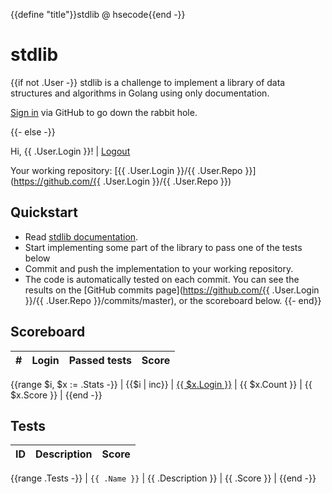 {{define "title"}}stdlib @ hsecode{{end -}}
# stdlib

{{if not .User -}}
stdlib is a challenge to implement a library of data structures and algorithms in Golang using only documentation.

[Sign in](signin) via GitHub to go down the rabbit hole.

{{- else -}}

Hi, {{ .User.Login }}! | [Logout](logout)

Your working repository: [{{ .User.Login }}/{{ .User.Repo }}](https://github.com/{{ .User.Login }}/{{ .User.Repo }})

## Quickstart

* Read [stdlib documentation]({{.DocsURL}}).
* Start implementing some part of the library to pass one of the tests below
* Commit and push the implementation to your working repository.
* The code is automatically tested on each commit. You can see the results on the [GitHub commits page](https://github.com/{{ .User.Login }}/{{ .User.Repo }}/commits/master), or the scoreboard below.
{{- end}}

## Scoreboard

| # | Login | Passed tests | Score |
|---|-------|--------------|-------|
{{range $i, $x := .Stats -}}
| {{$i | inc}} | [{{ $x.Login }}](https://github.com/{{$x.Login}}) | {{ $x.Count }} | {{ $x.Score }} |
{{end -}}


## Tests

| ID | Description | Score |
|-------|-------------|-------|
{{range .Tests -}}
| `{{ .Name }}` | {{ .Description }} |  {{ .Score }} |
{{end -}}
